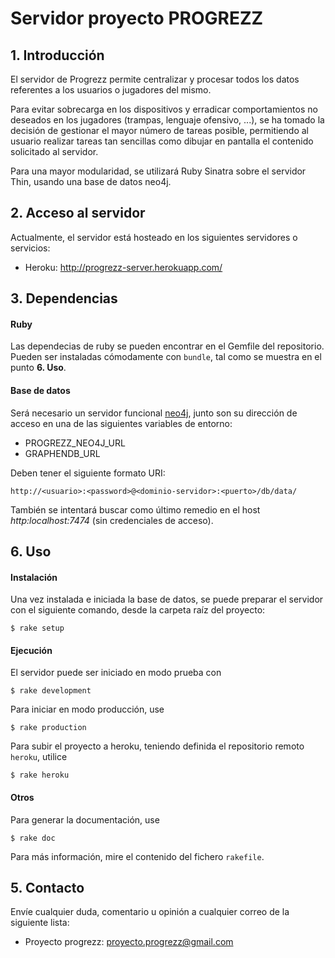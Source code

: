 # Servidor proyecto PROGREZZ #
## 1. Introducción ##
El servidor de Progrezz permite centralizar y procesar todos los datos referentes a los usuarios o jugadores del mismo.

Para evitar sobrecarga en los dispositivos y erradicar comportamientos no deseados en los jugadores (trampas, lenguaje ofensivo, ...), se ha tomado la decisión de gestionar el mayor número de tareas posible, permitiendo al usuario realizar tareas tan sencillas como dibujar en pantalla el contenido solicitado al servidor.

Para una mayor modularidad, se utilizará Ruby Sinatra sobre el servidor Thin, usando una base de datos neo4j.

## 2. Acceso al servidor ##
Actualmente, el servidor está hosteado en los siguientes servidores o servicios:

- Heroku: http://progrezz-server.herokuapp.com/

## 3. Dependencias ##
#### Ruby  ####
Las dependecias de ruby se pueden encontrar en el Gemfile del repositorio. Pueden ser instaladas cómodamente con ```bundle```, tal como se muestra en el punto **6. Uso**.

#### Base de datos ####
Será necesario un servidor funcional [neo4j](http://neo4j.com), junto son su dirección de acceso en una de las siguientes variables de entorno:

- PROGREZZ_NEO4J_URL
- GRAPHENDB_URL

Deben tener el siguiente formato URI:

``` http://<usuario>:<password>@<dominio-servidor>:<puerto>/db/data/ ```

También se intentará buscar como último remedio en el host *http:localhost:7474* (sin credenciales de acceso).

## 6.  Uso ##
#### Instalación ####
Una vez instalada e iniciada la base de datos, se puede preparar el servidor con el siguiente comando, desde la carpeta raíz del proyecto:

```
$ rake setup
```

#### Ejecución ####

El servidor puede ser iniciado en modo prueba con

```
$ rake development
```

Para iniciar en modo producción, use
```
$ rake production
```

Para subir el proyecto a heroku, teniendo definida el repositorio remoto ```heroku```,  utilice

```
$ rake heroku
```

#### Otros ####

Para generar la documentación, use

```
$ rake doc
```

Para más información, mire el contenido del fichero ```rakefile```.

## 5. Contacto ##
Envíe cualquier duda, comentario u opinión a cualquier correo de la siguiente lista:

- Proyecto progrezz: [proyecto.progrezz@gmail.com](mailto:proyecto.progrezz@gmail.com)
